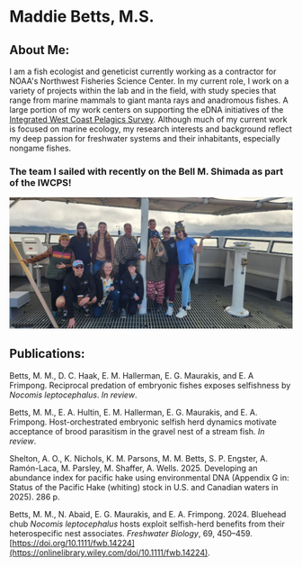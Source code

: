 # Maddie Betts, M.S.

## About Me:

I am a fish ecologist and geneticist currently working as a contractor for NOAA's Northwest Fisheries Science Center. In my current role, I work on a variety of projects within the lab and in the field, with study species that range from marine mammals to giant manta rays and anadromous fishes. A large portion of my work centers on supporting the eDNA initiatives of the [Integrated West Coast Pelagics Survey](https://www.fisheries.noaa.gov/west-coast/science-data/integrated-west-coast-pelagics-survey). Although much of my current work is focused on marine ecology, my research interests and background reflect my deep passion for freshwater systems and their inhabitants, especially nongame fishes.  

### The team I sailed with recently on the Bell M. Shimada as part of the IWCPS!
![The team I sailed with recently on the IWCPS](IMG_8947.JPEG)

## Publications:

Betts, M. M., D. C. Haak, E. M. Hallerman, E. G. Maurakis, and E. A Frimpong. Reciprocal predation of embryonic fishes exposes selfishness by *Nocomis leptocephalus*. *In review*. 

Betts, M. M., E. A. Hultin, E. M. Hallerman, E. G. Maurakis, and E. A. Frimpong. Host-orchestrated embryonic selfish herd dynamics motivate acceptance of brood parasitism in the gravel nest of a stream fish. *In review*. 

Shelton, A. O., K. Nichols, K. M. Parsons, M. M. Betts, S. P. Engster, A. Ramón-Laca, M. Parsley, M. Shaffer, A. Wells. 2025. Developing an abundance index for pacific hake using environmental DNA (Appendix G in: Status of the Pacific Hake (whiting) stock in U.S. and Canadian waters in 2025). 286 p.

Betts, M. M., N. Abaid, E. G. Maurakis, and E. A. Frimpong. 2024. Bluehead chub *Nocomis leptocephalus* hosts exploit selfish-herd benefits from their heterospecific nest associates. *Freshwater Biology*, 69, 450–459. [https://doi.org/10.1111/fwb.14224](https://onlinelibrary.wiley.com/doi/10.1111/fwb.14224).
